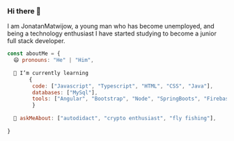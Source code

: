 ### Hi there 👋

I am JonatanMatwijow, a young man who has become unemployed, and being a technology enthusiast
I have started studying to become a junior full stack developer. 

```js
const aboutMe = {
  😄 pronouns: "He" | "Him",
  
  🌱 I’m currently learning 
       {
        code: ["Javascript", "Typescript", "HTML", "CSS", "Java"],
        databases: ["MySql"],
        tools: ["Angular", "Bootstrap", "Node", "SpringBoots", "Firebase"],
        }
        
  💬 askMeAbout: ["autodidact", "crypto enthusiast", "fly fishing"],
 
}
```

<!--
**JonatanMatwijow/JonatanMatwijow** is a ✨ _special_ ✨ repository because its `README.md` (this file) appears on your GitHub profile.

Here are some ideas to get you started:

- 🔭 I’m currently working on ...
-
- 👯 I’m looking to collaborate on ...
- 🤔 I’m looking for help with ...
- Ask me about ...
📫 How to reach me:
-  ...
-  Pronouns: ...
- ⚡ Fun fact: ...
-->
